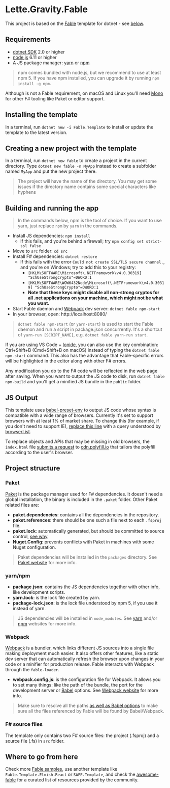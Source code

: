 # Lette.Gravity.Fable

This project is based on the [Fable](http://fable.io/) template for dotnet - see [below](#installing-the-template).

## Requirements

* [dotnet SDK](https://www.microsoft.com/net/download/core) 2.0 or higher
* [node.js](https://nodejs.org) 6.11 or higher
* A JS package manager: [yarn](https://yarnpkg.com) or [npm](http://npmjs.com/)

> npm comes bundled with node.js, but we recommend to use at least npm 5. If you have npm installed, you can upgrade it by running `npm install -g npm`.

Although is not a Fable requirement, on macOS and Linux you'll need [Mono](http://www.mono-project.com/) for other F# tooling like Paket or editor support.

## Installing the template

In a terminal, run `dotnet new -i Fable.Template` to install or update the template to the latest version.

## Creating a new project with the template

In a terminal, run `dotnet new fable` to create a project in the current directory. Type `dotnet new fable -n MyApp` instead to create a subfolder named `MyApp` and put the new project there.

> The project will have the name of the directory. You may get some issues if the directory name contains some special characters like hyphens

## Building and running the app

> In the commands below, npm is the tool of choice. If you want to use yarn, just replace `npm` by `yarn` in the commands.

* Install JS dependencies: `npm install`
  - If this fails, and you're behind a firewall; try `npm config set strict-ssl false`
* Move to `src` folder: `cd src`
* Install F# dependencies: `dotnet restore`
  - If this fails with the error `Could not create SSL/TLS secure channel.`, and you're on Windows; try to add this to your registry:
    - `[HKLM\SOFTWARE\Microsoft\.NETFramework\v4.0.30319] "SchUseStrongCrypto"=DWORD:1`
    - `[HKLM\SOFTWARE\WOW6432Node\Microsoft\.NETFramework\v4.0.30319] "SchUseStrongCrypto"=DWORD:1`
    - **Note that these keys might disable all non-strong cryptos for all .net applications on your machine, which might not be what you want.**
* Start Fable daemon and [Webpack](https://webpack.js.org/) dev server: `dotnet fable npm-start`
* In your browser, open: http://localhost:8080/

> `dotnet fable npm-start` (or `yarn-start`) is used to start the Fable daemon and run a script in package.json concurrently. It's a shortcut of `yarn-run [SCRIPT_NAME]`, e.g. `dotnet fable yarn-run start`.

If you are using VS Code + [Ionide](http://ionide.io/), you can also use the key combination: Ctrl+Shift+B (Cmd+Shift+B on macOS) instead of typing the `dotnet fable npm-start` command. This also has the advantage that Fable-specific errors will be highlighted in the editor along with other F# errors.

Any modification you do to the F# code will be reflected in the web page after saving. When you want to output the JS code to disk, run `dotnet fable npm-build` and you'll get a minified JS bundle in the `public` folder.

## JS Output

This template uses [babel-preset-env](http://babeljs.io/env) to output JS code whose syntax is compatible with a wide range of browsers. Currently it's set to support browsers with at least 1% of market share. To change this (for example, if you don't need to support IE), [replace this line](https://github.com/fable-compiler/fable-templates/blob/7b9352cdaeb77ecd600b45ed4eab2f41c73b85e4/simple/Content/webpack.config.js#L13) with a query understood by [browserl.ist](http://browserl.ist/?q=%3E+1%25).

To replace objects and APIs that may be missing in old browsers, the `index.html` file [submits a request](https://github.com/fable-compiler/fable-templates/blob/7b9352cdaeb77ecd600b45ed4eab2f41c73b85e4/simple/Content/public/index.html#L8) to [cdn.polyfill.io](https://polyfill.io/v2/docs/) that tailors the polyfill according to the user's browser.

## Project structure

### Paket

[Paket](https://fsprojects.github.io/Paket/) is the package manager used for F# dependencies. It doesn't need a global installation, the binary is included in the `.paket` folder. Other Paket related files are:

- **paket.dependencies**: contains all the dependencies in the repository.
- **paket.references**: there should be one such a file next to each `.fsproj` file.
- **paket.lock**: automatically generated, but should be committed to source control, [see why](https://fsprojects.github.io/Paket/faq.html#Why-should-I-commit-the-lock-file).
- **Nuget.Config**: prevents conflicts with Paket in machines with some Nuget configuration.

> Paket dependencies will be installed in the `packages` directory. See [Paket website](https://fsprojects.github.io/Paket/) for more info.

### yarn/npm

- **package.json**: contains the JS dependencies together with other info, like development scripts.
- **yarn.lock**: is the lock file created by yarn.
- **package-lock.json**: is the lock file understood by npm 5, if you use it instead of yarn.

> JS dependencies will be installed in `node_modules`. See [yarn](https://yarnpkg.com) and/or [npm](http://npmjs.com/) websites for more info.

### Webpack

[Webpack](https://webpack.js.org) is a bundler, which links different JS sources into a single file making deployment much easier. It also offers other features, like a static dev server that can automatically refresh the browser upon changes in your code or a minifier for production release. Fable interacts with Webpack through the `fable-loader`.

- **webpack.config.js**: is the configuration file for Webpack. It allows you to set many things: like the path of the bundle, the port for the development server or [Babel](https://babeljs.io/) options. See [Webpack website](https://webpack.js.org) for more info.

> Make sure to resolve all the paths [as well as Babel options](https://github.com/fable-compiler/fable-templates/blob/7b9352cdaeb77ecd600b45ed4eab2f41c73b85e4/simple/Content/webpack.config.js#L9) to make sure all the files referenced by Fable will be found by Babel/Webpack.

### F# source files

The template only contains two F# source files: the project (.fsproj) and a source file (.fs) in `src` folder.

## Where to go from here

Check more [Fable samples](https://github.com/fable-compiler/samples-browser), use another template like `Fable.Template.Elmish.React` or `SAFE.Template`, and check the [awesome-fable](https://github.com/kunjee17/awesome-fable#-awesome-fable) for a curated list of resources provided by the community.